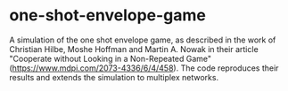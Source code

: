 # one-shot-envelope-game
A simulation of the one shot envelope game, as described in the work of Christian Hilbe, Moshe Hoffman and Martin A. Nowak in their article "Cooperate without Looking in a Non-Repeated Game" (https://www.mdpi.com/2073-4336/6/4/458). The code reproduces their results and extends the simulation to multiplex networks.
